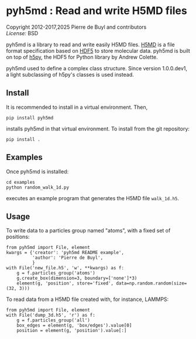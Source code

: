 pyh5md : Read and write H5MD files
==================================

Copyright 2012-2017,2025 Pierre de Buyl and contributors  
*License:* BSD

pyh5md is a library to read and write easily H5MD files. [H5MD][] is a file
format specification based on [HDF5][] to store molecular data. pyh5md is built
on top of [h5py][], the HDF5 for Python library by Andrew Colette.

[H5MD]: http://nongnu.org/h5md/
[HDF5]: http://www.hdfgroup.org/HDF5/
[h5py]: http://h5py.org/

pyh5md used to define a complex class structure. Since version 1.0.0.dev1, a light
subclassing of h5py's classes is used instead.

Install
-------

It is recommended to install in a virtual environment. Then,

    pip install pyh5md

installs pyh5md in that virtual environment. To install from the git repository:

    pip install .

Examples
--------

Once pyh5md is installed:

    cd examples
    python random_walk_1d.py

executes an example program that generates the H5MD file `walk_1d.h5`.

Usage
-----

To write data to a particles group named "atoms", with a fixed set of positions:

```
from pyh5md import File, element
kwargs = {'creator': 'pyh5md README example',
	      'author': 'Pierre de Buyl',
          }
with File('new_file.h5', 'w', **kwargs) as f:
    g = f.particles_group('atoms')
    g.create_box(dimension=3, boundary=['none']*3)
    element(g, 'position', store='fixed', data=np.random.random(size=(32, 3)))
```

To read data from a H5MD file created with, for instance, LAMMPS:

```
from pyh5md import File, element
with File('dump_3d.h5', 'r') as f:
    g = f.particles_group('all')
    box_edges = element(g, 'box/edges').value[0]
    position = element(g, 'position').value[:]
```

